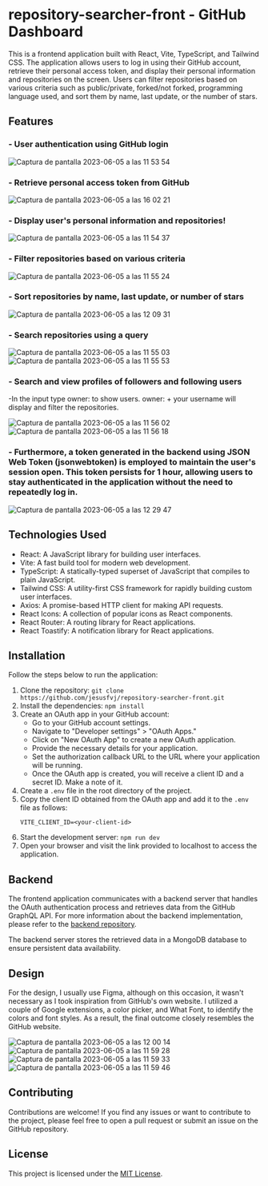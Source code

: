 # repository-searcher-front - GitHub Dashboard

This is a frontend application built with React, Vite, TypeScript, and Tailwind CSS. The application allows users to log in using their GitHub account, retrieve their personal access token, and display their personal information and repositories on the screen. Users can filter repositories based on various criteria such as public/private, forked/not forked, programming language used, and sort them by name, last update, or the number of stars.

## Features

### - User authentication using GitHub login

![Captura de pantalla 2023-06-05 a las 11 53 54](https://github.com/jesusfvj/repository-searcher-front/assets/119491399/0ba7a2b2-df7c-40dd-b238-91d39210e932)

### - Retrieve personal access token from GitHub

![Captura de pantalla 2023-06-05 a las 16 02 21](https://github.com/jesusfvj/repository-searcher-front/assets/119491399/3b4209d0-6e1c-4e40-9628-89ba897e9cbd)

### - Display user's personal information and repositories!

![Captura de pantalla 2023-06-05 a las 11 54 37](https://github.com/jesusfvj/repository-searcher-front/assets/119491399/135d060b-11e7-43ed-b5d1-5cb80fbd5617)

### - Filter repositories based on various criteria

![Captura de pantalla 2023-06-05 a las 11 55 24](https://github.com/jesusfvj/repository-searcher-front/assets/119491399/06b11fbd-2d9b-4dd9-902e-abe1b23ecbc7)

### - Sort repositories by name, last update, or number of stars

![Captura de pantalla 2023-06-05 a las 12 09 31](https://github.com/jesusfvj/repository-searcher-front/assets/119491399/3aefe04f-4306-4034-8f91-dfdb180ebd5b)

### - Search repositories using a query

![Captura de pantalla 2023-06-05 a las 11 55 03](https://github.com/jesusfvj/repository-searcher-front/assets/119491399/74b6d071-bdfb-4356-bf98-873009685861)
![Captura de pantalla 2023-06-05 a las 11 55 53](https://github.com/jesusfvj/repository-searcher-front/assets/119491399/c69a9518-fd6f-41e8-a747-e2f09671346e)

### - Search and view profiles of followers and following users

-In the input type owner: to show users. owner: + your username will display and filter the repositories.

![Captura de pantalla 2023-06-05 a las 11 56 02](https://github.com/jesusfvj/repository-searcher-front/assets/119491399/82e68b35-e9ba-459b-884f-3bbe6c6c8bd3)
![Captura de pantalla 2023-06-05 a las 11 56 18](https://github.com/jesusfvj/repository-searcher-front/assets/119491399/64e8d006-97a3-4be3-89cc-5114af2373d3)

### - Furthermore, a token generated in the backend using JSON Web Token (jsonwebtoken) is employed to maintain the user's session open. This token persists for 1 hour, allowing users to stay authenticated in the application without the need to repeatedly log in.

![Captura de pantalla 2023-06-05 a las 12 29 47](https://github.com/jesusfvj/repository-searcher-front/assets/119491399/b05dcbb5-94dc-463e-bdfe-32eba26a290b)


## Technologies Used

- React: A JavaScript library for building user interfaces.
- Vite: A fast build tool for modern web development.
- TypeScript: A statically-typed superset of JavaScript that compiles to plain JavaScript.
- Tailwind CSS: A utility-first CSS framework for rapidly building custom user interfaces.
- Axios: A promise-based HTTP client for making API requests.
- React Icons: A collection of popular icons as React components.
- React Router: A routing library for React applications.
- React Toastify: A notification library for React applications.

## Installation

Follow the steps below to run the application:

1. Clone the repository: `git clone https://github.com/jesusfvj/repository-searcher-front.git`
2. Install the dependencies: `npm install`
3. Create an OAuth app in your GitHub account:
   - Go to your GitHub account settings.
   - Navigate to "Developer settings" > "OAuth Apps."
   - Click on "New OAuth App" to create a new OAuth application.
   - Provide the necessary details for your application.
   - Set the authorization callback URL to the URL where your application will be running.
   - Once the OAuth app is created, you will receive a client ID and a secret ID. Make a note of it.
4. Create a `.env` file in the root directory of the project.
5. Copy the client ID obtained from the OAuth app and add it to the `.env` file as follows:
   ```
   VITE_CLIENT_ID=<your-client-id>
   ```
6. Start the development server: `npm run dev`
7. Open your browser and visit the link provided to localhost to access the application.

## Backend

The frontend application communicates with a backend server that handles the OAuth authentication process and retrieves data from the GitHub GraphQL API. For more information about the backend implementation, please refer to the [backend repository](https://github.com/jesusfvj/repository-searcher-back).

The backend server stores the retrieved data in a MongoDB database to ensure persistent data availability.

## Design

For the design, I usually use Figma, although on this occasion, it wasn't necessary as I took inspiration from GitHub's own website. I utilized a couple of Google extensions, a color picker, and What Font, to identify the colors and font styles. As a result, the final outcome closely resembles the GitHub website.

![Captura de pantalla 2023-06-05 a las 12 00 14](https://github.com/jesusfvj/repository-searcher-front/assets/119491399/e3164188-c29d-49ac-92a9-a6e7e61abad4)
![Captura de pantalla 2023-06-05 a las 11 59 28](https://github.com/jesusfvj/repository-searcher-front/assets/119491399/ade45959-a267-4e79-96e3-f7f220e42aa7)
![Captura de pantalla 2023-06-05 a las 11 59 33](https://github.com/jesusfvj/repository-searcher-front/assets/119491399/42726e1e-faae-459e-98ad-7a33afd81fb5)
![Captura de pantalla 2023-06-05 a las 11 59 46](https://github.com/jesusfvj/repository-searcher-front/assets/119491399/8f03b27a-5b6a-4d3a-9a09-524c4961b61b)

## Contributing

Contributions are welcome! If you find any issues or want to contribute to the project, please feel free to open a pull request or submit an issue on the GitHub repository.

## License

This project is licensed under the [MIT License](link-to-license-file).
